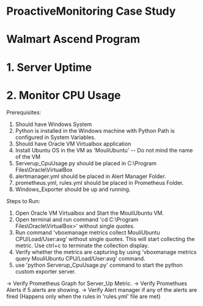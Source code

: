 # ProactiveMonitoring Case Study
# Walmart Ascend Program
# 1. Server Uptime
# 2. Monitor CPU Usage

Prerequisites:
1. Should have Windows System
2. Python is installed in the Windows machine with Python Path is configured in System Variables.
3. Should have Oracle VM Virtualbox application
4. Install Ubuntu OS in the VM as 'MouliUbuntu' -- Do not mind the name of the VM
5. Serverup_CpuUsage.py should be placed in C:\Program Files\Oracle\VirtualBox
6. alertmanager.yml should be placed in Alert Manager Folder.
7. prometheus.yml, rules.yml should be placed in Prometheus Folder.
8. Windows_Exporter should be up and running.

Steps to Run:
1. Open Oracle VM Virtualbox and Start the MouliUbuntu VM.
2. Open terminal and run command 'cd C:\Program Files\Oracle\VirtualBox>' without single quotes.
3. Run command 'vboxmanage metrics collect MouliUbuntu CPU/Load/User:avg' without single quotes. This will start collecting the metric. Use ctrl+c to terminate the collection display.
4. Verify whether the metrics are capturing by using 'vboxmanage metrics query MouliUbuntu CPU/Load/User:avg' command.
5. use 'python Serverup_CpuUsage.py' command to start the python custom exporter server.

-> Verify Prometheus Graph for Server_Up Metric.
-> Verify Promethues Alerts if 5 alerts are showing.
-> Verify Alert manager if any of the alerts are fired (Happens only when the rules in 'rules.yml' file are met)
